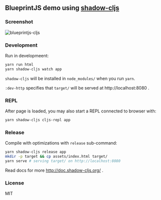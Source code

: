 
BlueprintJS demo using [shadow-cljs](https://github.com/thheller/shadow-cljs)
----

### Screenshot

![blueprintjs-cljs](https://user-images.githubusercontent.com/208068/66889581-cecaad00-ef97-11e9-9872-9a09a2b99d26.png)


### Development

Run in developmeent:

```bash
yarn run html
yarn shadow-cljs watch app
```

`shadow-cljs` will be installed in `node_modules/` when you run `yarn`.

`:dev-http` specifies that `target/` will be served at http://localhost:8080 .

### REPL

After page is loaded, you may also start a REPL connected to browser with:

```bash
yarn shadow-cljs cljs-repl app
```

### Release

Compile with optimizations with `release` sub-command:

```bash
yarn shadow-cljs release app
mkdir -p target && cp assets/index.html target/
yarn serve # serving target/ on http://localhost:8080
```

Read docs for more http://doc.shadow-cljs.org/ .

### License

MIT
